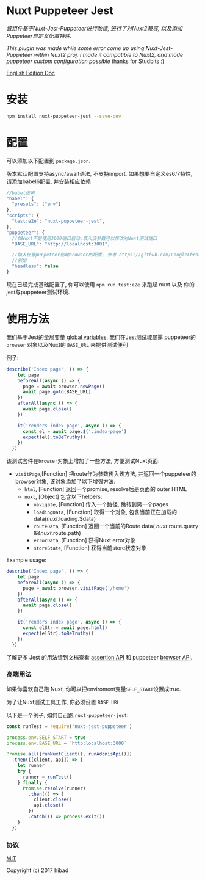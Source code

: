 # Nuxt Puppeteer Jest

*该组件基于Nuxt-Jest-Puppeteer进行改造, 进行了对Nuxt2兼容, 以及添加Puppeteer自定义配置特性.*

*This plugin was made while some error come up using Nuxt-Jest-Puppeteer within Nuxt2 proj, I made it compatible to Nuxt2, and made puppeteer custom configuration possible*
thanks for Studbits :)

[English Edition Doc](https://github.com/studbits/nuxt-jest-puppeteer)

# 安装

```bash
npm install nuxt-puppeteer-jest --save-dev

```

# 配置

可以添加以下配置到 `package.json`.

版本默认配置支持async/await语法, 不支持import, 如果想要自定义es6/7特性, 请添加babel6配置, 并安装相应依赖

```js
//babel选填
"babel": {  
  "presets": ["env"]
},
"scripts": {
  "test:e2e": "nuxt-puppeteer-jest",
},
"puppeteer": {
  //如Nuxt不是使用3000端口启动,填入该参数可以修改对Nuxt测试端口
  "BASE_URL": "http://localhost:3001", 

  //填入任意puppeteer创建browser的配置, 参考 https://github.com/GoogleChrome/puppeteer/blob/master/docs/api.md#puppeteerlaunchoptions
  //例如
  "headless": false
}

```

现在已经完成基础配置了, 你可以使用 `npm run test:e2e` 来跑起 nuxt 以及 你的jest与puppeteer测试环境.

# 使用方法

我们基于Jest的全局变量 [global variables](https://facebook.github.io/jest/docs/en/api.html), 
我们在Jest测试域暴露 puppeteer的 `browser` 对象以及Nuxt的 `BASE_URL` 来提供测试便利

例子:

```js
describe('Index page', () => {
    let page
    beforeAll(async () => {
      page = await browser.newPage()
      await page.goto(BASE_URL)
    })
    afterAll(async () => {
      await page.close()
    })

    it('renders index page', async () => {
      const el = await page.$('.index-page')
      expect(el).toBeTruthy()
    })
  })
```

该测试套件在`browser`对象上增加了一些方法, 方便测试Nuxt页面:
- `visitPage`,[Function] 把route作为参数传入该方法, 并返回一个puppeteer的 browser对象, 该对象添加了以下增强方法:
  - `html`, [Function] 返回一个promise, resolve后是页面的 outer HTML
  - `nuxt`, [Object] 包含以下helpers:
    - `navigate`, [Function] 传入一个路径, 跳转到另一个pages
    - `loadingData`, [Function] 取得一个对象, 包含当前正在加载的data($nuxt.$loading.$data)
    - `routeData`, [Function] 返回一个当前的Route data( $nuxt.$route.query &&$nuxt.$route.path)
    - `errorData`, [Function] 获得Nuxt error对象
    - `storeState`, [Function] 获得当前store状态对象

Example usage:

```js
describe('Index page', () => {
    let page
    beforeAll(async () => {
      page = await browser.visitPage('/home')
    })
    afterAll(async () => {
      await page.close()
    })

    it('renders index page', async () => {
      const elStr = await page.html()
      expect(elStr).toBeTruthy()
    })
  })
```

了解更多 Jest 的用法请到文档查看 [assertion API](https://facebook.github.io/jest/docs/en/expect.html)
和 puppeteer [browser API](https://github.com/GoogleChrome/puppeteer/blob/master/docs/api.md).


### 高端用法

如果你喜欢自己跑 Nuxt, 你可以把enviroment变量`SELF_START`设置成true.

为了让Nuxt测试工具工作, 你必须设置 `BASE_URL` 

以下是一个例子, 如何自己跑 `nuxt-puppeteer-jest`:

```js
const runTest = require('nuxt-jest-puppeteer')

process.env.SELF_START = true
process.env.BASE_URL = `http:localhost:3000`

Promise.all([runNuxtClient(), runAdonisApi()])
  .then(([client, api]) => {
    let runner
    try {
      runner = runTest()
    } finally {
      Promise.resolve(runner)
        .then(() => {
          client.close()
          api.close()
        })
        .catch(() => process.exit())
    }
  })
```
### 协议

[MIT](./LICENSE)

Copyright (c) 2017 hibad
